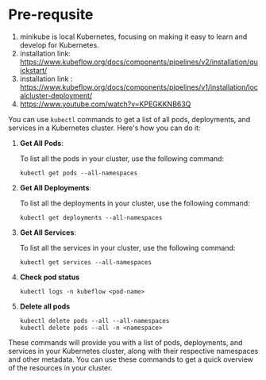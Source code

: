 # Pre-requsite

1. minikube is local Kubernetes, focusing on making it easy to learn and develop for Kubernetes.
2. installation link: https://www.kubeflow.org/docs/components/pipelines/v2/installation/quickstart/
3. installation link : https://www.kubeflow.org/docs/components/pipelines/v1/installation/localcluster-deployment/
4. https://www.youtube.com/watch?v=KPEGKKNB63Q

You can use `kubectl` commands to get a list of all pods, deployments, and services in a Kubernetes cluster. Here's how you can do it:

1. **Get All Pods**:

   To list all the pods in your cluster, use the following command:

   ```shell
   kubectl get pods --all-namespaces
   ```

2. **Get All Deployments**:

   To list all the deployments in your cluster, use the following command:

   ```shell
   kubectl get deployments --all-namespaces
   ```

3. **Get All Services**:

   To list all the services in your cluster, use the following command:

   ```shell
   kubectl get services --all-namespaces
   ```

4. **Check pod status**
   ```shell
   kubectl logs -n kubeflow <pod-name>
   ```

5. **Delete all pods**
   ```shell
   kubectl delete pods --all --all-namespaces
   kubectl delete pods --all -n <namespace>
   ```


These commands will provide you with a list of pods, deployments, and services in your Kubernetes cluster, along with their respective namespaces and other metadata. You can use these commands to get a quick overview of the resources in your cluster.

